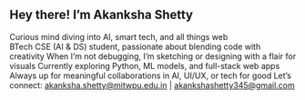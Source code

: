 ## Hey there! I’m Akanksha Shetty  
Curious mind diving into AI, smart tech, and all things web  
 BTech CSE (AI & DS) student, passionate about blending code with creativity
 When I’m not debugging, I’m sketching or designing with a flair for visuals
 Currently exploring Python, ML models, and full-stack web apps
 Always up for meaningful collaborations in AI, UI/UX, or tech for good
 Let’s connect:
 akanksha.shetty@mitwpu.edu.in | akankshashetty345@gmail.com
